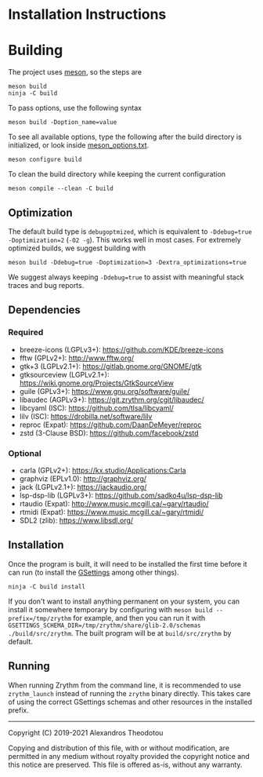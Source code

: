 Installation Instructions
=========================

# Building

The project uses [meson](https://mesonbuild.com), so
the steps are

    meson build
    ninja -C build

To pass options, use the following syntax

    meson build -Doption_name=value

To see all available options, type the following
after the build directory is initialized, or look
inside [meson_options.txt](meson_options.txt).

    meson configure build

To clean the build directory while keeping the
current configuration

    meson compile --clean -C build

## Optimization

The default build type is `debugoptmized`, which
is equivalent to `-Ddebug=true -Doptimization=2`
(`-O2 -g`). This works well in most cases. For
extremely optimized builds, we suggest building with

    meson build -Ddebug=true -Doptimization=3 -Dextra_optimizations=true

We suggest always keeping `-Ddebug=true` to assist
with meaningful stack traces and bug reports.

## Dependencies
### Required
- breeze-icons (LGPLv3+): <https://github.com/KDE/breeze-icons>
- fftw (GPLv2+): <http://www.fftw.org/>
- gtk+3 (LGPLv2.1+): <https://gitlab.gnome.org/GNOME/gtk>
- gtksourceview (LGPLv2.1+): <https://wiki.gnome.org/Projects/GtkSourceView>
- guile (GPLv3+): <https://www.gnu.org/software/guile/>
- libaudec (AGPLv3+): <https://git.zrythm.org/cgit/libaudec/>
- libcyaml (ISC): <https://github.com/tlsa/libcyaml/>
- lilv (ISC): <https://drobilla.net/software/lilv>
- reproc (Expat): <https://github.com/DaanDeMeyer/reproc>
- zstd (3-Clause BSD): <https://github.com/facebook/zstd>

### Optional
- carla (GPLv2+): <https://kx.studio/Applications:Carla>
- graphviz (EPLv1.0): <http://graphviz.org/>
- jack (LGPLv2.1+): <https://jackaudio.org/>
- lsp-dsp-lib (LGPLv3+): <https://github.com/sadko4u/lsp-dsp-lib>
- rtaudio (Expat): <http://www.music.mcgill.ca/~gary/rtaudio/>
- rtmidi (Expat): <https://www.music.mcgill.ca/~gary/rtmidi/>
- SDL2 (zlib): <https://www.libsdl.org/>

## Installation
Once the program is built, it will need to be
installed the first time before it can run (to
install the [GSettings](https://developer.gnome.org/gio/stable/GSettings.html) among other things).

    ninja -C build install

If you don't want to install anything permanent on
your system, you can install it somewhere
temporary by configuring with
`meson build --prefix=/tmp/zrythm` for example, and
then you can run it with
`GSETTINGS_SCHEMA_DIR=/tmp/zrythm/share/glib-2.0/schemas ./build/src/zrythm`.
The built program will be at `build/src/zrythm` by
default.

## Running

When running Zrythm from the command line, it is
recommended to use `zrythm_launch` instead of
running the `zrythm` binary directly. This takes
care of using the correct GSettings schemas and
other resources in the installed prefix.

----

Copyright (C) 2019-2021 Alexandros Theodotou

Copying and distribution of this file, with or without modification,
are permitted in any medium without royalty provided the copyright
notice and this notice are preserved.  This file is offered as-is,
without any warranty.
